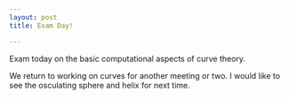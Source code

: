 ```yaml
---
layout: post
title: Exam Day!

---
```


Exam today on the basic computational aspects of curve theory.

We return to working on curves for another meeting or two. I would like to see the osculating sphere and helix for next time.